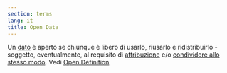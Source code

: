 ```yaml
---
section: terms
lang: it
title: Open Data
---
```

Un [dato](/glossary/it/data/) è aperto se chiunque è libero di usarlo, riusarlo e ridistribuirlo - soggetto, eventualmente, al requisito di [attribuzione](/glossary/it/attribute/) e/o [condividere allo stesso modo](/glossary/it/share-alike). Vedi [Open Definition](/glossary/it/open-definition/)
